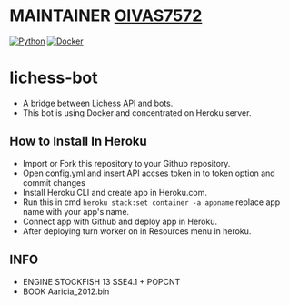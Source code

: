 # MAINTAINER [OIVAS7572](https://github.com/OIVAS7572)

[![Python](https://github.com/OIVAS7572/lichess-bot/actions/workflows/python-app.yml/badge.svg)](https://github.com/OIVAS7572/lichess-bot/actions/workflows/python-app.yml)
[![Docker](https://github.com/OIVAS7572/lichess-bot/actions/workflows/docker-image.yml/badge.svg)](https://github.com/OIVAS7572/lichess-bot/actions/workflows/docker-image.yml)

# lichess-bot

- A bridge between [Lichess API](https://lichess.org/api#tag/Chess-Bot) and bots.
- This bot is using Docker and concentrated on Heroku server.

## How to Install In Heroku

- Import or Fork this repository to your Github repository.
- Open config.yml and insert API accses token in to token option and commit changes
- Install Heroku CLI and create app in Heroku.com.
- Run this in cmd `heroku stack:set container -a appname` replace app name with your app's name.
- Connect app with Github and deploy app in Heroku.
- After deploying turn worker on in Resources menu in heroku. 

## INFO

- ENGINE STOCKFISH 13 SSE4.1 + POPCNT
- BOOK Aaricia_2012.bin
